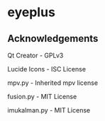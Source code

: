# eyeplus

## Acknowledgements

Qt Creator - GPLv3

Lucide Icons - ISC License

mpv.py - Inherited mpv license

fusion.py - MIT License

imukalman.py - MIT License
